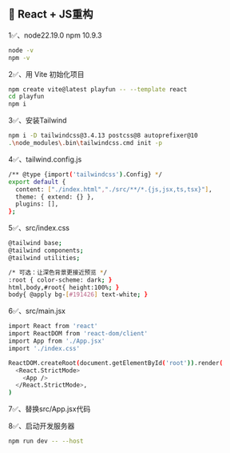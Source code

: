 ## 📌 React + JS重构

1✅、node22.19.0 npm 10.9.3
```bash
node -v
npm -v
```

2✅、用 Vite 初始化项目
```bash
npm create vite@latest playfun -- --template react
cd playfun
npm i
```

3✅、安装Tailwind
```bash
npm i -D tailwindcss@3.4.13 postcss@8 autoprefixer@10
.\node_modules\.bin\tailwindcss.cmd init -p
```

4✅、tailwind.config.js
```bash
/** @type {import('tailwindcss').Config} */
export default {
  content: ["./index.html","./src/**/*.{js,jsx,ts,tsx}"],
  theme: { extend: {} },
  plugins: [],
};
```

5✅、src/index.css
```bash
@tailwind base;
@tailwind components;
@tailwind utilities;

/* 可选：让深色背景更接近预览 */
:root { color-scheme: dark; }
html,body,#root{ height:100%; }
body{ @apply bg-[#191426] text-white; }
```

6✅、src/main.jsx
```bash
import React from 'react'
import ReactDOM from 'react-dom/client'
import App from './App.jsx'
import './index.css'

ReactDOM.createRoot(document.getElementById('root')).render(
  <React.StrictMode>
    <App />
  </React.StrictMode>,
)
```

7✅、替换src/App.jsx代码

8✅、启动开发服务器
```bash
npm run dev -- --host
```
